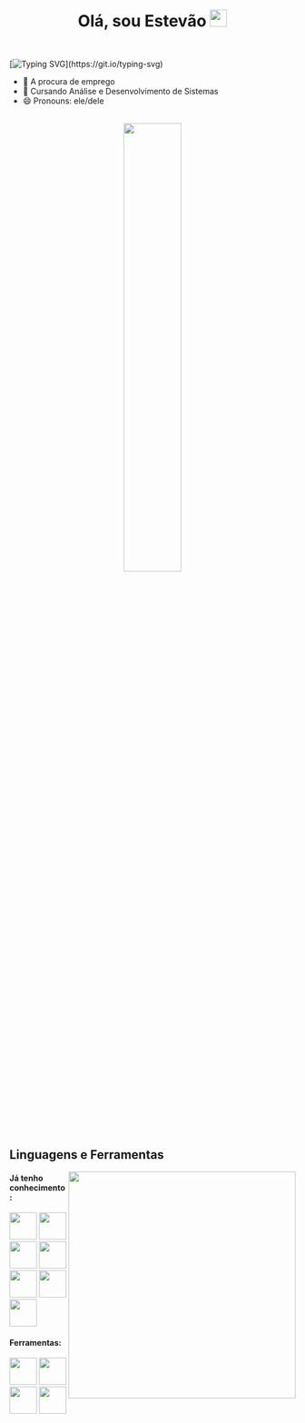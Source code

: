 <h1 align="center">
Olá, sou Estevão
  <img src="https://media.giphy.com/media/hvRJCLFzcasrR4ia7z/giphy.gif" width="30"></h1>
<br/>

[![Typing SVG](https://readme-typing-svg.herokuapp.com?font=JetBrains+Mono&pause=1000&center=true&vCenter=true&random=false&width=435&lines=Bem+vindo+ao+meu+perfil+do+GitHub!)](https://git.io/typing-svg)
 
- 🔭 A procura de emprego
- 🌱 Cursando Análise e Desenvolvimento de Sistemas
- 😄 Pronouns: ele/dele
<br>

<div align="center" style="margin-bottom:50px">
 <img width=45% align="center" src="https://github-readme-stats.vercel.app/api?username=Estevao750&theme=github_dark&show_icons=true" />
</div>

## Linguagens e Ferramentas

<img src="https://static.vecteezy.com/system/resources/previews/033/535/086/non_2x/coding-coding-3d-illustrations-free-png.png" min-width="400px" max-width="400px" width="400px" align="right">

#### Já tenho conhecimento:
[<img height="48px" width="48px" src="https://skillicons.dev/icons?i=c"/>](https://en.wikipedia.org/wiki/C_(programming_language))
[<img height="48px" width="48px" src="https://skillicons.dev/icons?i=java"/>](https://www.java.com/)
[<img height="48px" width="48px" src="https://skillicons.dev/icons?i=python"/>](https://www.python.org/)
[<img height="48px" width="48px" src="https://skillicons.dev/icons?i=css"/>](https://developer.mozilla.org/en-US/docs/Web/CSS)
[<img height="48px" width="48px" src="https://skillicons.dev/icons?i=html"/>](https://developer.mozilla.org/en-US/docs/Web/HTML)
[<img height="48px" width="48px" src="https://skillicons.dev/icons?i=js"/>](https://developer.mozilla.org/en-US/docs/Web/JavaScript)
[<img height="48px" width="48px" src="https://skillicons.dev/icons?i=nodejs"/>](https://nodejs.org/en)

#### Ferramentas:
[<img height="48px" width="48px" src="https://skillicons.dev/icons?i=vscode"/>](https://code.visualstudio.com/)
[<img height="48px" width="48px" src="https://skillicons.dev/icons?i=github"/>](https://github.com/)
[<img height="48px" width="48px" src="https://skillicons.dev/icons?i=git"/>](https://git-scm.com/)
[<img height="48px" width="48px" src="https://skillicons.dev/icons?i=figma"/>](https://www.figma.com/)
